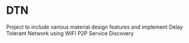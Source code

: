 # DTN
Project to include various material design features and implement Delay Tolerant Network using WIFI P2P Service Discovery

